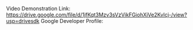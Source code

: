 Video Demonstration Link: https://drive.google.com/file/d/1jfKqt3Mzv3sVzVikFGiohXiVe2Kvlcj-/view?usp=drivesdk
Google Developer Profile: 
